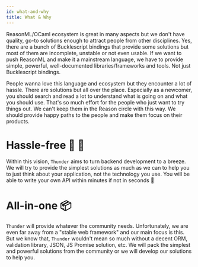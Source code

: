 ```yaml
---
id: what-and-why
title: What & Why
---
```


ReasonML/OCaml ecosystem is great in many aspects but we don't have quality, go-to solutions enough to attract people from other disciplines. Yes, there are a bunch of Bucklescript bindings that provide some solutions but most of them are incomplete, unstable or not even usable. If we want to push ReasonML and make it a mainstream language, we have to provide simple, powerful, well-documented libraries/frameworks and tools. Not just Bucklescript bindings.

People wanna love this language and ecosystem but they encounter a lot of hassle. There are solutions but all over the place. Especially as a newcomer, you should search and read a lot to understand what is going on and what you should use. That's so much effort for the people who just want to try things out. We can't keep them in the Reason circle with this way. We should provide happy paths to the people and make them focus on their products.

# Hassle-free 🤜 🤛

Within this vision, `Thunder` aims to turn backend development to a breeze. We will try to provide the simplest solutions as much as we can to help you to just think about your application, not the technology you use. You will be able to write your own API within minutes if not in seconds 🚀

# All-in-one 📦
`Thunder` will provide whatever the community needs. Unfortunately, we are even far away from a "stable web framework" and our main focus is this. But we know that, `Thunder` wouldn't mean so much without a decent ORM, validation library, JSON, JS Promise solution, etc. We will pack the simplest and powerful solutions from the community or we will develop our solutions to help you.